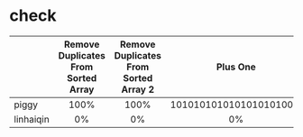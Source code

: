 # check

|         |Remove Duplicates From Sorted Array|Remove Duplicates From Sorted Array 2|Plus One|Pascal's Triangle|
|---------|:---------------------------------:|:-----------------------------------:|:------:|:---------------:|
|piggy    |100%|100%|101010101010101010100%|0%|
|linhaiqin|0%|0%|0%|0%|
